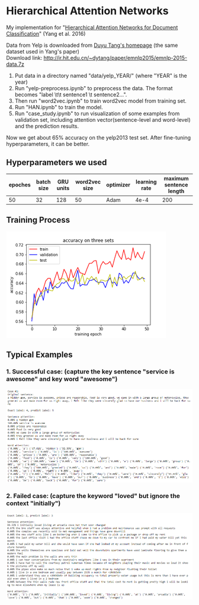 # Hierarchical Attention Networks
My implementation for "[Hierarchical Attention Networks for Document Classification](http://www.cs.cmu.edu/~./hovy/papers/16HLT-hierarchical-attention-networks.pdf)" (Yang et al. 2016)

Data from Yelp is downloaded from [Duyu Tang's homepage](http://ir.hit.edu.cn/~dytang/) (the same dataset used in Yang's paper)  
Download link: http://ir.hit.edu.cn/~dytang/paper/emnlp2015/emnlp-2015-data.7z

1. Put data in a directory named "data/yelp_YEAR/" (where "YEAR" is the year)  
2. Run "yelp-preprocess.ipynb" to preprocess the data. The format becomes "label \t\t sentence1 \t sentence2...".  
3. Then run "word2vec.ipynb" to train word2vec model from training set.  
4. Run "HAN.ipynb" to train the model.  
5. Run "case_study.ipynb" to run visualization of some examples from validation set, including attention vector(sentence-level and word-level) and the prediction results.  

Now we get about 65% accuracy on the yelp2013 test set. After fine-tuning hyperparameters, it can be better.

## Hyperparameters we used
epoches | batch size | GRU units | word2vec size | optimizer | learning rate | maximum sentence length
------- | ---------- |---------- |-------------- |---------- |-------------- | -----------------------
 50     | 32         | 128       | 50            | Adam      | 4e-4          | 200


## Training Process
![alt text](model-acc.png)

## Typical Examples
### 1. Successful case: (capture the key sentence "service is awesome" and key word "awesome")
![alt text](case1.PNG)  

### 2. Failed case: (capture the keyword "loved" but ignore the context "initially")
![alt text](case2.PNG)
